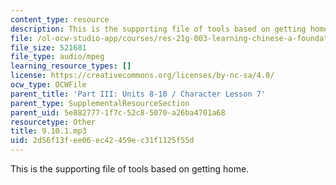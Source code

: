```yaml
---
content_type: resource
description: This is the supporting file of tools based on getting home.
file: /ol-ocw-studio-app/courses/res-21g-003-learning-chinese-a-foundation-course-in-mandarin-spring-2011/2d56f13fee06ec42459ec31f1125f55d_9.10.1.mp3
file_size: 521681
file_type: audio/mpeg
learning_resource_types: []
license: https://creativecommons.org/licenses/by-nc-sa/4.0/
ocw_type: OCWFile
parent_title: 'Part III: Units 8-10 / Character Lesson 7'
parent_type: SupplementalResourceSection
parent_uid: 5e882777-1f7c-52c8-5070-a26ba4701a68
resourcetype: Other
title: 9.10.1.mp3
uid: 2d56f13f-ee06-ec42-459e-c31f1125f55d
---
```

This is the supporting file of tools based on getting home.